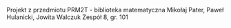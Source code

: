 Projekt z przedmiotu PRM2T - biblioteka matematyczna
Mikołaj Pater, Paweł Hulanicki, Jowita Walczuk
Zespół 8, gr. 101